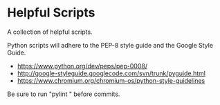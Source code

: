 Helpful Scripts
===============

A collection of helpful scripts.

Python scripts will adhere to the PEP-8 style guide and the Google Style Guide.

- https://www.python.org/dev/peps/pep-0008/
- http://google-styleguide.googlecode.com/svn/trunk/pyguide.html
- https://www.chromium.org/chromium-os/python-style-guidelines

Be sure to run "pylint <filename>" before commits.
